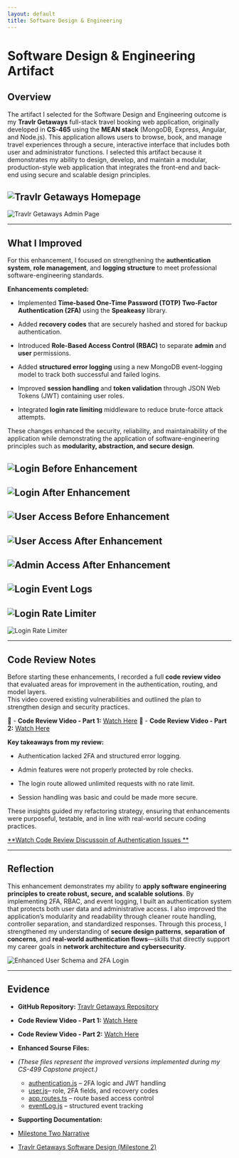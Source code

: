 ```yaml
---
layout: default
title: Software Design & Engineering
---
```


<link rel="stylesheet" href="../../assets/css/custom.css">

# Software Design & Engineering Artifact

## Overview
The artifact I selected for the Software Design and Engineering outcome is my **Travlr Getaways** full-stack travel booking web application, originally developed in **CS-465** using the **MEAN stack** (MongoDB, Express, Angular, and Node.js). This application allows users to browse, book, and manage travel experiences through a secure, interactive interface that includes both user and administrator functions. I selected this artifact because it demonstrates my ability to design, develop, and maintain a modular, production-style web application that integrates the front-end and back-end using secure and scalable design principles.


![Travlr Getaways Homepage](images/TravlrHomePage.jpg)
-
![Travlr Getaways Admin Page](images/TravlrAdminPage.jpg)

---

## What I Improved
For this enhancement, I focused on strengthening the **authentication system**, **role management**, and **logging structure** to meet professional software-engineering standards.

**Enhancements completed:**
- Implemented **Time-based One-Time Password (TOTP) Two-Factor Authentication (2FA)** using the **Speakeasy** library.
  
- Added **recovery codes** that are securely hashed and stored for backup authentication.
  
- Introduced **Role-Based Access Control (RBAC)** to separate **admin** and **user** permissions.
  
- Added **structured error logging** using a new MongoDB event-logging model to track both successful and failed logins.
   
- Improved **session handling** and **token validation** through JSON Web Tokens (JWT) containing user roles.
   
- Integrated **login rate limiting** middleware to reduce brute-force attack attempts.

These changes enhanced the security, reliability, and maintainability of the application while demonstrating the application of software-engineering principles such as **modularity, abstraction, and secure design**.


![Login Before Enhancement](images/No2FA.jpg)
-
![Login After Enhancement](images/w2FA.jpg)
-
![User Access Before Enhancement](images/TravelListingBefore.jpg)
-
![User Access After Enhancement](images/TravelListPageAfter.jpg)
-
![Admin Access After Enhancement](images/TravelListingAdmin.jpg)
-
![Login Event Logs](images/LoginEventLog.jpg)
-
![Login Rate Limiter](images/Login_Limiter1.jpg)
-
![Login Rate Limiter](images/Login_Limiter2.jpg)

---

## Code Review Notes
Before starting these enhancements, I recorded a full **code review video** that evaluated areas for improvement in the authentication, routing, and model layers.  
This video covered existing vulnerabilities and outlined the plan to strengthen design and security practices.

🎥 - **Code Review Video - Part 1:** [Watch Here](https://youtu.be/yE4y5FZN2ck)
🎥 - **Code Review Video - Part 2:** [Watch Here](https://youtu.be/-rbaklZHxl4) 

**Key takeaways from my review:** 

- Authentication lacked 2FA and structured error logging.
  
- Admin features were not properly protected by role checks.
    
- The login route allowed unlimited requests with no rate limit.
   
- Session handling was basic and could be made more secure.  

These insights guided my refactoring strategy, ensuring that enhancements were purposeful, testable, and in line with real-world secure coding practices.


[**Watch Code Review Discussoin of Authentication Issues **](https://youtu.be/Nrz5_AwpX3g)

---

## Reflection

This enhancement demonstrates my ability to **apply software engineering principles to create robust, secure, and scalable solutions**. By implementing 2FA, RBAC, and event logging, I built an authentication system that protects both user data and administrative access. I also improved the application’s modularity and readability through cleaner route handling, controller separation, and standardized responses. Through this process, I strengthened my understanding of **secure design patterns**, **separation of concerns**, and **real-world authentication flows**—skills that directly support my career goals in **network architecture and cybersecurity**.

![Enhanced User Schema and 2FA Login](images/successful2fa.jpg)

---

## Evidence

- **GitHub Repository:** [Travlr Getaways Repository](https://github.com/thatone313/CS465FullStackDevelopment)  
- **Code Review Video - Part 1:** [Watch Here](https://youtu.be/yE4y5FZN2ck)
- **Code Review Video - Part 2:** [Watch Here](https://youtu.be/-rbaklZHxl4)
  
- **Enhanced Sourse Files:**
- *(These files represent the improved versions implemented during my CS-499 Capstone project.)*
   
  - [authentication.js](../../supporting_files/authentication.js) – 2FA logic and JWT handling
  - [user.js](../../supporting_files/user.js)– role, 2FA fields, and recovery codes
  - [app.routes.ts](../../supporting_files/app.routes.ts) – route based access control
  - [eventLog.js](../../supporting_files/eventLog.js) – structured event tracking

 - **Supporting Documentation:**
  - [Milestone Two Narrative](../../supporting_files/CS499MilestoneTwo.docx)
  - [Travlr Getaways Software Design (Milestone 2)](https://drive.google.com/file/d/19v_cPs5u9K09WiLyLC1A-dF90NXB1nxt/view?usp=drive_link)

    


